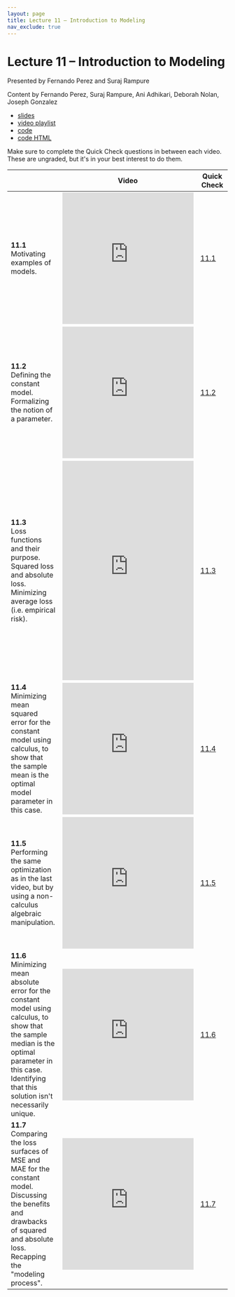 ```yaml
---
layout: page
title: Lecture 11 – Introduction to Modeling
nav_exclude: true
---
```


# Lecture 11 – Introduction to Modeling

Presented by Fernando Perez and Suraj Rampure

Content by Fernando Perez, Suraj Rampure, Ani Adhikari, Deborah Nolan, Joseph Gonzalez

- [slides](https://docs.google.com/presentation/d/1fYsAhfvItcj5gL5ZHdZgV2gC27ui34-8-y5JG91ldl0/edit?usp=sharing)
- [video playlist](https://www.youtube.com/playlist?list=PLQCcNQgUcDfo4S5Z_uoLo5HDd2gx_xEq6)
- [code](https://data100.datahub.berkeley.edu/hub/user-redirect/git-sync?repo=https://github.com/DS-100/fa20&subPath=lecture/lec11/)
- [code HTML](../../resources/assets/lectures/lec11/lec11.html)

Make sure to complete the Quick Check questions in between each video. These are ungraded, but it's in your best interest to do them.

<table>
<colgroup>
<col style="width: 25%" />
<col style="width: 25%" />
<col style="width: 25%" />
</colgroup>
<thead>
<tr class="header">
<th></th>
<th>Video</th>
<th>Quick Check</th>
</tr>
</thead>
<tbody>
<tr>
<td><strong>11.1</strong> <br>Motivating examples of models.</td>
<td><iframe width="300" height="300" height src="https://youtube.com/embed/o_HGiWy8A-E" frameborder="0" allow="accelerometer; autoplay; encrypted-media; gyroscope; picture-in-picture" allowfullscreen></iframe></td>
<td><a href="https://docs.google.com/forms/d/e/1FAIpQLSdD4YlZpNkH6oGPJaPlZTbj3l0UeBhNqYyBT7SqIdist_MSDg/viewform" target="\_blank">11.1</a></td>
</tr>
<tr>
<td><strong>11.2</strong> <br>Defining the constant model. Formalizing the notion of a parameter.</td>
<td><iframe width="300" height="300" height src="https://youtube.com/embed/buq9H1xOavU" frameborder="0" allow="accelerometer; autoplay; encrypted-media; gyroscope; picture-in-picture" allowfullscreen></iframe></td>
<td><a href="https://docs.google.com/forms/d/e/1FAIpQLScPtwJmGcQU1rNO8ZMiTNSSIg6apGc0YhwVQYRHydwCe1gK1Q/viewform" target="\_blank">11.2</a></td>
</tr>
<tr>
<td><strong>11.3</strong> <br>Loss functions and their purpose. Squared loss and absolute loss. Minimizing average loss (i.e. empirical risk).</td>
<td><iframe width="300" height="500" height src="https://youtube.com/embed/5z3q6E6FC8o" frameborder="0" allow="accelerometer; autoplay; encrypted-media; gyroscope; picture-in-picture" allowfullscreen></iframe></td>
<td><a href="https://docs.google.com/forms/d/e/1FAIpQLSdNKQf3zZjob-VskXFTzNogpmxN8ILIoSdtJ44TTs86KfrcKQ/viewform" target="\_blank">11.3</a></td>
</tr>
<tr>
<td><strong>11.4</strong> <br>Minimizing mean squared error for the constant model using calculus, to show that the sample mean is the optimal model parameter in this case.</td>
<td><iframe width="300" height="300" height src="https://youtube.com/embed/QC78C89uzdk" frameborder="0" allow="accelerometer; autoplay; encrypted-media; gyroscope; picture-in-picture" allowfullscreen></iframe></td>
<td><a href="https://docs.google.com/forms/d/e/1FAIpQLSe_cICHubGqJRWthkIP4BvhBJ6V-E_vyTv35T66auJwRJQ-eA/viewform" target="\_blank">11.4</a></td>
</tr>
<tr>
<td><strong>11.5</strong> <br>Performing the same optimization as in the last video, but by using a non-calculus algebraic manipulation.</td>
<td><iframe width="300" height="300" height src="https://youtube.com/embed/mfjzdX-XWSE" frameborder="0" allow="accelerometer; autoplay; encrypted-media; gyroscope; picture-in-picture" allowfullscreen></iframe></td>
<td><a href="https://docs.google.com/forms/d/e/1FAIpQLSftUyz6aMO767E1t6o7Rltm5ovelkXdY4n1ewicydtAtUUFxw/viewform" target="\_blank">11.5</a></td>
</tr>
<tr>
<td><strong>11.6</strong> <br>Minimizing mean absolute error for the constant model using calculus, to show that the sample median is the optimal parameter in this case. Identifying that this solution isn't necessarily unique.</td>
<td><iframe width="300" height="300" height src="https://youtube.com/embed/6Jt828_Wx2c" frameborder="0" allow="accelerometer; autoplay; encrypted-media; gyroscope; picture-in-picture" allowfullscreen></iframe></td>
<td><a href="https://docs.google.com/forms/d/e/1FAIpQLSeuoMYYMDlo6AmxJ4VuNBIoAsQHyVnkAAZO_Y-1PHy8gm6ZZg/viewform" target="\_blank">11.6</a></td>
</tr>
<tr>
<td><strong>11.7</strong> <br>Comparing the loss surfaces of MSE and MAE for the constant model. Discussing the benefits and drawbacks of squared and absolute loss. Recapping the "modeling process".</td>
<td><iframe width="300" height="300" height src="https://youtube.com/embed/TZd-Jk0ltW8" frameborder="0" allow="accelerometer; autoplay; encrypted-media; gyroscope; picture-in-picture" allowfullscreen></iframe></td>
<td><a href="https://docs.google.com/forms/d/e/1FAIpQLSdZOhg6dkVee1VAO5jn2xbgUvyuReCmbXPWR2LYoOt3AP4LaA/viewform" target="\_blank">11.7</a></td>
</tr>
